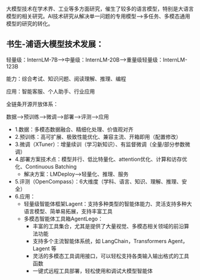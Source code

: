 大模型技术在学术界、工业等多方面研究，催生了较多的语言模型，特别是大语言模型的相关研究。AI技术研究从解决单一问题的专用模型—>多任务、多模态通用模型的研究的转化。

## 书生-浦语大模型技术发展：

轻量级：InternLM-7B—>中量级：InternLM-20B—>重量级轻量级：InternLM-123B

能力：综合考试、知识问题、阅读理解、推理、编程

应用：智能客服、个人助手、行业应用

全链条开源开放体系：

数据—>预训练—>微调—>部署—>评测—>应用

  - 1.数据：多模态数据融合、精细化处理、价值观对齐
  - 2.预训练：高可扩展、极致性能优化、兼容主流、开箱即用（配置修改）
  - 3.微调（XTuner）：增量续训（学习新知识）、有监督微调（全量/部分参数微调）
  - 4.部署方案技术点：模型并行、低比特量化、attention优化、计算和访存优化、Continuous Batching
    - 解决方案：LMDeploy—>轻量化、推理、服务
  - 5.评测（OpenCompass）：6大维度（学科、语言、知识、理解、推理、安全）
  - 6.应用：
    - 轻量级智能体框架Lagent：支持多种类型的智能体能力、灵活支持多种大语言模型、简单易拓展，支持丰富工具
    - 多模态智能体工具箱AgentLego：
      - 丰富的工具集合，尤其是提供了大量视觉、多模态相关领域的前沿算法功能
      - 支持多个主流智能体系统，如 LangChain，Transformers Agent，Lagent 等
      - 灵活的多模态工具调用接口，可以轻松支持各类输入输出格式的工具函数
      - 一键式远程工具部署，轻松使用和调试大模型智能体
